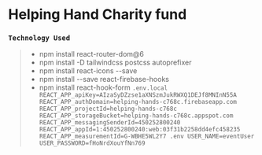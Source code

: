 # Helping Hand Charity fund

### `Technology Used`

> - npm install react-router-dom@6
> - npm install -D tailwindcss postcss autoprefixer
> - npm install react-icons --save
> - npm install --save react-firebase-hooks
> - npm install react-hook-form
>   `.env.local REACT_APP_apiKey=AIzaSyDZzse1aXNSzmJukRWXQ1DEJf8MNInN55A REACT_APP_authDomain=helping-hands-c768c.firebaseapp.com REACT_APP_projectId=helping-hands-c768c REACT_APP_storageBucket=helping-hands-c768c.appspot.com REACT_APP_messagingSenderId=450252800240 REACT_APP_appId=1:450252800240:web:03f31b2258dd4efc458235 REACT_APP_measurementId=G-WBHE5WL2Y7 .env USER_NAME=eventUser USER_PASSWORD=fHoNrdXouYfNn769`
